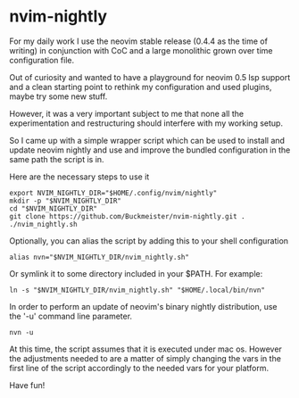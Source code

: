# nvim-nightly

For my daily work I use the neovim stable release (0.4.4 as the time of writing)
in conjunction with CoC and a large monolithic grown over time configuration
file.

Out of curiosity and wanted to have a playground for neovim 0.5 lsp support and
a clean starting point to rethink my configuration and used plugins, maybe try
some new stuff.

However, it was a very important subject to me that none all the experimentation
and restructuring should interfere with my working setup.

So I came up with a simple wrapper script which can be used to install and
update neovim nightly and use and improve the bundled configuration in the same
path the script is in.

Here are the necessary steps to use it

```
export NVIM_NIGHTLY_DIR="$HOME/.config/nvim/nightly"
mkdir -p "$NVIM_NIGHTLY_DIR"
cd "$NVIM_NIGHTLY_DIR"
git clone https://github.com/Buckmeister/nvim-nightly.git .
./nvim_nightly.sh
```

Optionally, you can alias the script by adding this to your shell
configuration

```
alias nvn="$NVIM_NIGHTLY_DIR/nvim_nightly.sh"
```

Or symlink it to some directory included in your $PATH. For example:

```
ln -s "$NVIM_NIGHTLY_DIR/nvim_nightly.sh" "$HOME/.local/bin/nvn"
```

In order to perform an update of neovim's binary nightly distribution, use the
'-u' command line parameter.

```
nvn -u
```

At this time, the script assumes that it is executed under mac os. However the
adjustments needed to are a matter of simply changing the vars in the first line
of the script accordingly to the needed vars for your platform.

Have fun!
